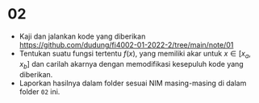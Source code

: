 # 02
+ Kaji dan jalankan kode yang diberikan https://github.com/dudung/fi4002-01-2022-2/tree/main/note/01
+ Tentukan suatu fungsi tertentu $f(x)$, yang memiliki akar untuk $x \in [x_a, x_b]$ dan carilah akarnya dengan memodifikasi kesepuluh kode yang diberikan.
+ Laporkan hasilnya dalam folder sesuai NIM masing-masing di dalam folder `02` ini.
